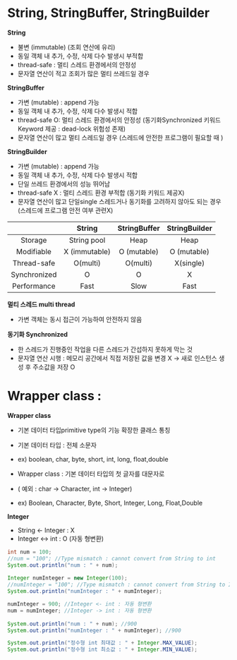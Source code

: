 # String, StringBuffer, StringBuilder

**String**
- 불변 (immutable) (조회 연산에 유리)
- 동일 객체 내 추가, 수정, 삭제 다수 발생시 부적합
- thread-safe : 멀티 스레드 환경에서의 안정성
- 문자열 연산이 적고 조회가 많은 멀티 쓰레드일 경우

**StringBuffer**
- 가변 (mutable) : append 가능
- 동일 객체 내 추가, 수정, 삭제 다수 발생시 적합
- thread-safe O: 멀티 스레드 환경에서의 안정성 (동기화Synchronized 키워드Keyword 제공 : dead-lock 위험성 존재)
- 문자열 연산이 많고 멀티 스레드일 경우 (스레드에 안전한 프로그램이 필요할 때 )

**StringBuilder**
- 가변 (mutable) : append 가능
- 동일 객체 내 추가, 수정, 삭제 다수 발생시 적합
- 단일 쓰레드 환경에서의 성능 뛰어남
- thread-safe X : 멀티 스레드 환경 부적합 (동기화 키워드 제공X)
- 문자열 연산이 많고 단일single 스레드거나 동기화를 고려하지 않아도 되는 경우 (스레드에 프로그램 안전 여부 관련X)

||String|StringBuffer|StringBuilder|
|:---:|:---:|:---:|:---:|
|Storage|String pool|Heap|Heap|
|Modifiable|X (immutable)|O (mutable)|O (mutable)|
|Thread-safe|O(multi)|O(multi)|X(single)|
|Synchronized|O|O|X|
|Performance|Fast|Slow|Fast|

**멀티 스레드 multi thread**
- 가변 객체는 동시 접근이 가능하여 안전하지 않음

**동기화 Synchronized**
- 한 스레드가 진행중인 작업을 다른 스레드가 간섭하지 못하게 막는 것
- 문자열 연산 시행 : 메모리 공간에서 직접 저장된 값을 변경 X -> 새로 인스턴스 생성 후 주소값을 저장 O



# Wrapper class : 

**Wrapper class**
- 기본 데이터 타입primitive type의 기능 확장한 클래스 통칭

- 기본 데이터 타입 : 전체 소문자
- ex) boolean, char, byte, short, int, long, float,double
		
- Wrapper class : 기본 데이터 타입의 첫 글자를 대문자로 
- ( 예외 : char -> Character, int -> Integer)
- ex) Boolean, Character, Byte, Short, Integer, Long, Float,Double

**Integer**
- String <- Integer : X
- Integer <-> int : O (자동 형변환)


```java
int num = 100;
//num = "100"; //Type mismatch : cannot convert from String to int
System.out.println("num : " + num);
		
Integer numInteger = new Integer(100);
//numInteger = "100"; //Type mismatch : cannot convert from String to Integer
System.out.println("numInteger : " + numInteger);

numInteger = 900; //Integer <- int : 자동 형변환
num = numInteger; //Integer -> int : 자동 형변환
		
System.out.println("num : " + num); //900
System.out.println("numInteger : " + numInteger); //900
```
```java
System.out.println("정수형 int 최대값 : " + Integer.MAX_VALUE);
System.out.println("정수형 int 최소값 : " + Integer.MIN_VALUE);
```
